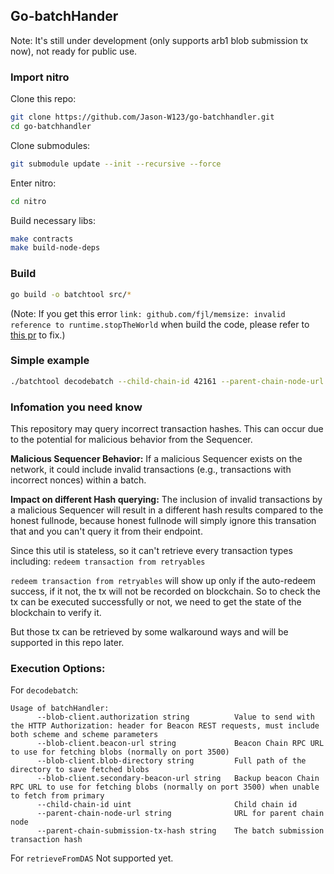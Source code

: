 ## Go-batchHander
Note: It's still under development (only supports arb1 blob submission tx now), not ready for public use.

### Import nitro
Clone this repo:
```bash
git clone https://github.com/Jason-W123/go-batchhandler.git
cd go-batchhandler
```

Clone submodules:
```bash
git submodule update --init --recursive --force
```

Enter nitro:
```bash
cd nitro
```

Build necessary libs:
```bash
make contracts
make build-node-deps
```

### Build

```bash
go build -o batchtool src/*
```

(Note: If you get this error `link: github.com/fjl/memsize: invalid reference to runtime.stopTheWorld` when build the code, please refer to [this pr](https://github.com/OffchainLabs/go-ethereum/pull/363/files) to fix.)

### Simple example

```bash
./batchtool decodebatch --child-chain-id 42161 --parent-chain-node-url {Arb1_Enpoint} --parent-chain-submission-tx-hash {Parent_Chain_Submission_Tx-Hash} --blob-client.beacon-url {Blob_Enpoint}
```

### Infomation you need know
This repository may query incorrect transaction hashes. This can occur due to the potential for malicious behavior from the Sequencer.

**Malicious Sequencer Behavior:** If a malicious Sequencer exists on the network, it could include invalid transactions (e.g., transactions with incorrect nonces) within a batch.

**Impact on different Hash querying:** The inclusion of invalid transactions by a malicious Sequencer will result in a different hash results compared to the honest fullnode, because honest fullnode will simply ignore this transation that and you can't query it from their endpoint.




Since this util is stateless, so it can't retrieve every transaction types including: `redeem transaction from retryables`

`redeem transaction from retryables` will show up only if the auto-redeem success, if it not, the tx will not be recorded on blockchain. So to check the tx can be executed successfully or not, we need to get the state of the blockchain to verify it.


But those tx can be retrieved by some walkaround ways and will be supported in this repo later.

### Execution Options:

For `decodebatch`:
```
Usage of batchHandler:
      --blob-client.authorization string          Value to send with the HTTP Authorization: header for Beacon REST requests, must include both scheme and scheme parameters
      --blob-client.beacon-url string             Beacon Chain RPC URL to use for fetching blobs (normally on port 3500)
      --blob-client.blob-directory string         Full path of the directory to save fetched blobs
      --blob-client.secondary-beacon-url string   Backup beacon Chain RPC URL to use for fetching blobs (normally on port 3500) when unable to fetch from primary
      --child-chain-id uint                       Child chain id
      --parent-chain-node-url string              URL for parent chain node
      --parent-chain-submission-tx-hash string    The batch submission transaction hash
```

For `retrieveFromDAS`
    Not supported yet.
